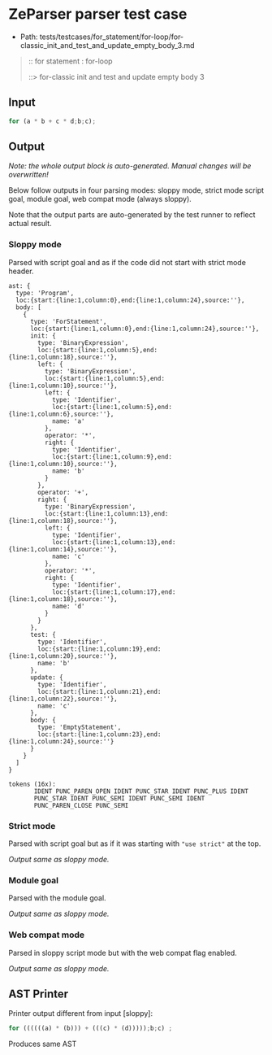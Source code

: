 # ZeParser parser test case

- Path: tests/testcases/for_statement/for-loop/for-classic_init_and_test_and_update_empty_body_3.md

> :: for statement : for-loop
>
> ::> for-classic init and test and update empty body 3

## Input

`````js
for (a * b + c * d;b;c);
`````

## Output

_Note: the whole output block is auto-generated. Manual changes will be overwritten!_

Below follow outputs in four parsing modes: sloppy mode, strict mode script goal, module goal, web compat mode (always sloppy).

Note that the output parts are auto-generated by the test runner to reflect actual result.

### Sloppy mode

Parsed with script goal and as if the code did not start with strict mode header.

`````
ast: {
  type: 'Program',
  loc:{start:{line:1,column:0},end:{line:1,column:24},source:''},
  body: [
    {
      type: 'ForStatement',
      loc:{start:{line:1,column:0},end:{line:1,column:24},source:''},
      init: {
        type: 'BinaryExpression',
        loc:{start:{line:1,column:5},end:{line:1,column:18},source:''},
        left: {
          type: 'BinaryExpression',
          loc:{start:{line:1,column:5},end:{line:1,column:10},source:''},
          left: {
            type: 'Identifier',
            loc:{start:{line:1,column:5},end:{line:1,column:6},source:''},
            name: 'a'
          },
          operator: '*',
          right: {
            type: 'Identifier',
            loc:{start:{line:1,column:9},end:{line:1,column:10},source:''},
            name: 'b'
          }
        },
        operator: '+',
        right: {
          type: 'BinaryExpression',
          loc:{start:{line:1,column:13},end:{line:1,column:18},source:''},
          left: {
            type: 'Identifier',
            loc:{start:{line:1,column:13},end:{line:1,column:14},source:''},
            name: 'c'
          },
          operator: '*',
          right: {
            type: 'Identifier',
            loc:{start:{line:1,column:17},end:{line:1,column:18},source:''},
            name: 'd'
          }
        }
      },
      test: {
        type: 'Identifier',
        loc:{start:{line:1,column:19},end:{line:1,column:20},source:''},
        name: 'b'
      },
      update: {
        type: 'Identifier',
        loc:{start:{line:1,column:21},end:{line:1,column:22},source:''},
        name: 'c'
      },
      body: {
        type: 'EmptyStatement',
        loc:{start:{line:1,column:23},end:{line:1,column:24},source:''}
      }
    }
  ]
}

tokens (16x):
       IDENT PUNC_PAREN_OPEN IDENT PUNC_STAR IDENT PUNC_PLUS IDENT
       PUNC_STAR IDENT PUNC_SEMI IDENT PUNC_SEMI IDENT
       PUNC_PAREN_CLOSE PUNC_SEMI
`````

### Strict mode

Parsed with script goal but as if it was starting with `"use strict"` at the top.

_Output same as sloppy mode._

### Module goal

Parsed with the module goal.

_Output same as sloppy mode._

### Web compat mode

Parsed in sloppy script mode but with the web compat flag enabled.

_Output same as sloppy mode._

## AST Printer

Printer output different from input [sloppy]:

````js
for ((((((a) * (b))) + (((c) * (d)))));b;c) ;
````

Produces same AST
